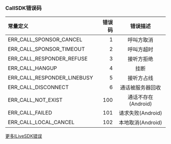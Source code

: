 ### CallSDK错误码

常量定义|错误码|错误描述
:--|--:|:--:
ERR_CALL_SPONSOR_CANCEL     |1  |呼叫方取消
ERR_CALL_SPONSOR_TIMEOUT    |2  |呼叫方超时
ERR_CALL_RESPONDER_REFUSE   |3  |接听方拒绝
ERR_CALL_HANGUP             |4  |挂断
ERR_CALL_RESPONDER_LINEBUSY |5  |接听方占线
ERR_CALL_DISCONNECT         |6  |通话被服务器回收
ERR_CALL_NOT_EXIST          |100|通话不存在(Android)
ERR_CALL_FAILED             |101|请求失败(Android)
ERR_CALL_LOCAL_CANCEL       |102|本地取消(Android)


[更多ILiveSDK错误](https://github.com/zhaoyang21cn/ILiveSDK_Android_Demos/blob/master/doc/ILiveSDK/error.md)
